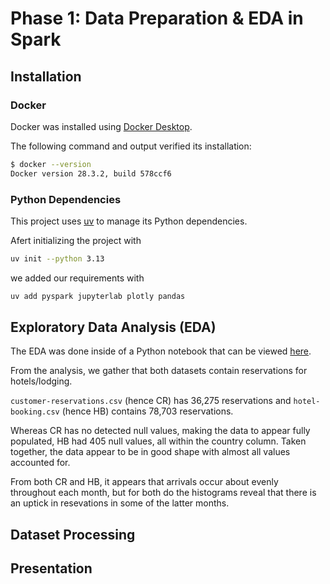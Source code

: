 # Phase 1: Data Preparation & EDA in Spark

## Installation

### Docker
Docker was installed using [Docker Desktop](https://docs.docker.com/desktop/setup/install/windows-install/).

The following command and output verified its installation: 

```bash
$ docker --version
Docker version 28.3.2, build 578ccf6
```

### Python Dependencies

This project uses [uv](https://docs.astral.sh/uv/) to manage its Python dependencies.

Afert initializing the project with

```bash
uv init --python 3.13
```
we added our requirements with

```bash
uv add pyspark jupyterlab plotly pandas
```


## Exploratory Data Analysis (EDA)

The EDA was done inside of a Python notebook that can be viewed [here](eda/).

From the analysis, we gather that both datasets contain reservations for hotels/lodging.

`customer-reservations.csv` (hence CR) has 36,275 reservations and `hotel-booking.csv` (hence HB) contains 78,703 reservations.


Whereas CR has no detected null values, making the data to appear fully populated, HB had 405 null values, all within the country column.
Taken together, the data appear to be in good shape with almost all values accounted for.

From both CR and HB, it appears that arrivals occur about evenly throughout each month,
but for both do the histograms reveal that there is an uptick in resevations in some of the latter months.


## Dataset Processing

## Presentation